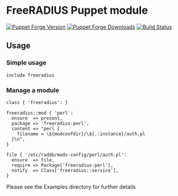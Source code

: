 FreeRADIUS Puppet module
=========================

[![Puppet Forge Version](https://img.shields.io/puppetforge/v/raphink/freeradius.svg)](https://forge.puppetlabs.com/raphink/freeradius)
[![Puppet Forge Downloads](https://img.shields.io/puppetforge/dt/raphink/freeradius.svg)](https://forge.puppetlabs.com/raphink/freeradius)
[![Build Status](https://img.shields.io/travis/raphink/puppet-freeradius.svg)](https://travis-ci.org/raphink/puppet-freeradius)

## Usage


### Simple usage
```puppet
include freeradius
```


### Manage a module
```puppet
class { 'freeradius': }

freeradius::mod { 'perl':
  ensure  => present,
  package => 'freeradius-perl',
  content => "perl {
    filename = \${modconfdir}/\${.:instance}/auth.pl
  }\n",
}

file { '/etc/raddb/mods-config/perl/auth.pl':
  ensure  => file,
  require => Package['freeradius-perl'],
  notify  => Class['freeradius::service'],
}
```

Please see the Examples directory for further details


